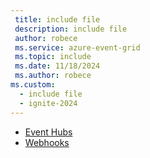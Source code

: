 ```yaml
---
 title: include file
 description: include file
 author: robece
 ms.service: azure-event-grid
 ms.topic: include
 ms.date: 11/18/2024
 ms.author: robece
ms.custom:
  - include file
  - ignite-2024
---
```


- [Event Hubs](../namespace-handler-event-hubs.md)
- [Webhooks](../namespace-handler-webhook.md)
